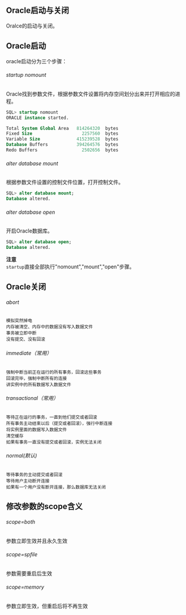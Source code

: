 ## Oracle启动与关闭

Oralce的启动与关闭。  
 


Oracle启动
----------
oracle启动分为三个步骤：  
###### startup nomount  
Oracle找到参数文件，根据参数文件设置将内存空间划分出来并打开相应的进程。  
```sql
SQL> startup nomount
ORACLE instance started.

Total System Global Area   814264320  bytes
Fixed Size                   2257560  bytes
Variable Size              415239528  bytes
Database Buffers           394264576  bytes
Redo Buffers                 2502656  bytes

```
###### alter database mount
根据参数文件设置的控制文件位置，打开控制文件。  
```sql
SQL> alter database mount;
Database altered.
```
###### alter database open
开启Oracle数据库。  
```sql
SQL> alter database open;
Database altered.
```
**注意**  
`startup`直接全部执行"nomount","mount","open"步骤。  


Oracle关闭
---------
###### abort
	模拟突然掉电
	内存被清空、内存中的数据没有写入数据文件
	事务被立即中断
	没有提交、没有回滚
###### immediate（常用）
	强制中断当前正在运行的所有事务，回滚这些事务
	回滚完毕，强制中断所有的连接
	讲实例中的所有数据写入数据文件
###### transactional（常用）
	等待正在运行的事务，一直到他们提交或者回滚
	所有事务主动结束以后（提交或者回滚），强行中断连接
	将实例里面的数据写入数据文件
	清空缓存
	如果有事务一直没有提交或者回滚，实例无法关闭
###### normal(默认)
	等待事务的主动提交或者回滚
	等待用户主动断开连接
	如果有一个用户没有断开连接，那么数据库无法关闭


修改参数的scope含义
------------------
###### scope=both
参数立即生效并且永久生效  
###### scope=spfile
参数需要重启后生效
###### scope=memory
参数立即生效，但重启后将不再生效

